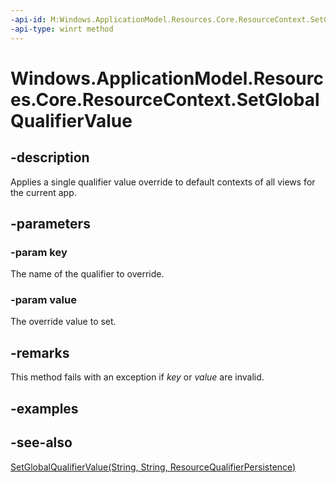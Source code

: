 ----api-id: M:Windows.ApplicationModel.Resources.Core.ResourceContext.SetGlobalQualifierValue(System.String,System.String)
-api-type: winrt method
---<!-- Method syntaxpublic void SetGlobalQualifierValue(System.String key, System.String value)--># Windows.ApplicationModel.Resources.Core.ResourceContext.SetGlobalQualifierValue## -descriptionApplies a single qualifier value override to default contexts of all views for the current app.## -parameters### -param keyThe name of the qualifier to override.### -param valueThe override value to set.## -remarksThis method fails with an exception if *key* or *value* are invalid.## -examples## -see-also[SetGlobalQualifierValue(String, String, ResourceQualifierPersistence)](resourcecontext_setglobalqualifiervalue_1619866205.md)